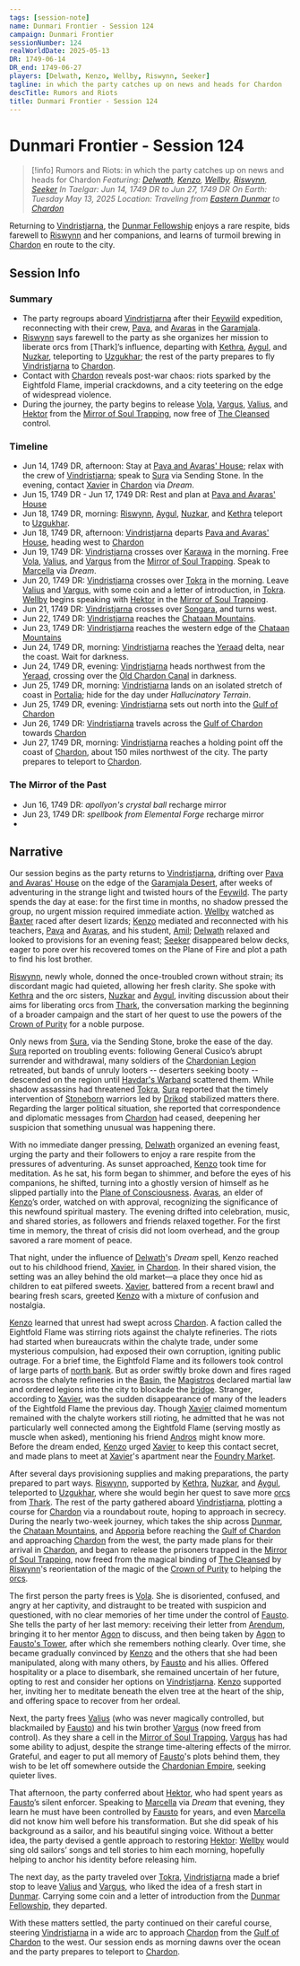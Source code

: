```yaml
---
tags: [session-note]
name: Dunmari Frontier - Session 124
campaign: Dunmari Frontier
sessionNumber: 124
realWorldDate: 2025-05-13
DR: 1749-06-14
DR_end: 1749-06-27
players: [Delwath, Kenzo, Wellby, Riswynn, Seeker]
tagline: in which the party catches up on news and heads for Chardon
descTitle: Rumors and Riots
title: Dunmari Frontier - Session 124
---
```

# Dunmari Frontier - Session 124

>[!info] Rumors and Riots: in which the party catches up on news and heads for Chardon
> *Featuring: [Delwath](<../../../people/pcs/dunmar-fellowship/delwath.md>), [Kenzo](<../../../people/pcs/dunmar-fellowship/kenzo.md>), [Wellby](<../../../people/pcs/dunmar-fellowship/wellby.md>), [Riswynn](<../../../people/pcs/dunmar-fellowship/riswynn.md>), [Seeker](<../../../people/pcs/dunmar-fellowship/seeker.md>)*
> *In Taelgar: Jun 14, 1749 DR to Jun 27, 1749 DR*
> *On Earth: Tuesday May 13, 2025*
> *Location: Traveling from [Eastern Dunmar](<../../../gazetteer/greater-dunmar/realms/dunmar/eastern-dunmar/eastern-dunmar.md>) to [Chardon](<../../../gazetteer/greater-chardon/chardonian-empire/chardon/chardon.md>)*

Returning to [Vindristjarna](<../../../things/ships/vindristjarna.md>), the [Dunmar Fellowship](<../../../people/pcs/dunmar-fellowship/dunmar-fellowship.md>) enjoys a rare respite, bids farewell to [Riswynn](<../../../people/pcs/dunmar-fellowship/riswynn.md>) and her companions, and learns of turmoil brewing in [Chardon](<../../../gazetteer/greater-chardon/chardonian-empire/chardon/chardon.md>) en route to the city. 
## Session Info
### Summary
- The party regroups aboard [Vindristjarna](<../../../things/ships/vindristjarna.md>) after their [Feywild](<../../../cosmology/feywild.md>) expedition, reconnecting with their crew, [Pava](<../../../people/dunmari/pava.md>), and [Avaras](<../../../people/dunmari/avaras.md>) in the [Garamjala](<../../../gazetteer/drankorian-hinterland/garamjala-plateau/garamjala-desert.md>).
- [Riswynn](<../../../people/pcs/dunmar-fellowship/riswynn.md>) says farewell to the party as she organizes her mission to liberate orcs from [Thark]’s influence, departing with [Kethra](<../../../people/dwarves/kethra.md>), [Aygul](<../../../people/orcs/aygul.md>), and [Nuzkar](<../../../people/orcs/nuzkar.md>), teleporting to [Uzgukhar](<../../../gazetteer/upper-istaros/xurkhaz/uzgukhar.md>); the rest of the party prepares to fly [Vindristjarna](<../../../things/ships/vindristjarna.md>) to [Chardon](<../../../gazetteer/greater-chardon/chardonian-empire/chardon/chardon.md>). 
- Contact with [Chardon](<../../../gazetteer/greater-chardon/chardonian-empire/chardon/chardon.md>) reveals post-war chaos: riots sparked by the Eightfold Flame, imperial crackdowns, and a city teetering on the edge of widespread violence. 
- During the journey, the party begins to release [Vola](<../../../people/chardonians/vola.md>), [Vargus](<../../../people/chardonians/vargus.md>), [Valius](<../../../people/chardonians/valius.md>), and [Hektor](<../../../people/chardonians/hektor.md>) from the [Mirror of Soul Trapping](<../treasure/mirror-of-soul-trapping.md>), now free of [The Cleansed](<../../../groups/the-cleansed.md>) control. 

### Timeline
- Jun 14, 1749 DR, afternoon: Stay at [Pava and Avaras' House](<../../../gazetteer/greater-dunmar/dunmari-basin/pava-and-avaras-house.md>); relax with the crew of [Vindristjarna](<../../../things/ships/vindristjarna.md>); speak to [Sura](<../../../people/dunmari/sura.md>) via Sending Stone. In the evening, contact [Xavier](<../../../people/chardonians/xavier.md>) in [Chardon](<../../../gazetteer/greater-chardon/chardonian-empire/chardon/chardon.md>) via *Dream*.
- Jun 15, 1749 DR - Jun 17, 1749 DR: Rest and plan at [Pava and Avaras' House](<../../../gazetteer/greater-dunmar/dunmari-basin/pava-and-avaras-house.md>)
- Jun 18, 1749 DR, morning: [Riswynn](<../../../people/pcs/dunmar-fellowship/riswynn.md>), [Aygul](<../../../people/orcs/aygul.md>), [Nuzkar](<../../../people/orcs/nuzkar.md>), and [Kethra](<../../../people/dwarves/kethra.md>) teleport to [Uzgukhar](<../../../gazetteer/upper-istaros/xurkhaz/uzgukhar.md>).
- Jun 18, 1749 DR, afternoon: [Vindristjarna](<../../../things/ships/vindristjarna.md>) departs [Pava and Avaras' House](<../../../gazetteer/greater-dunmar/dunmari-basin/pava-and-avaras-house.md>), heading west to [Chardon](<../../../gazetteer/greater-chardon/chardonian-empire/chardon/chardon.md>)
- Jun 19, 1749 DR: [Vindristjarna](<../../../things/ships/vindristjarna.md>) crosses over [Karawa](<../../../gazetteer/greater-dunmar/realms/dunmar/eastern-dunmar/karawa.md>) in the morning. Free [Vola](<../../../people/chardonians/vola.md>), [Valius](<../../../people/chardonians/valius.md>), and [Vargus](<../../../people/chardonians/vargus.md>) from the [Mirror of Soul Trapping](<../treasure/mirror-of-soul-trapping.md>). Speak to [Marcella](<../../../people/chardonians/marcella.md>) via *Dream*.
- Jun 20, 1749 DR: [Vindristjarna](<../../../things/ships/vindristjarna.md>) crosses over [Tokra](<../../../gazetteer/greater-dunmar/realms/dunmar/central-dunmar/tokra/tokra.md>) in the morning. Leave [Valius](<../../../people/chardonians/valius.md>) and [Vargus](<../../../people/chardonians/vargus.md>), with some coin and a letter of introduction, in [Tokra](<../../../gazetteer/greater-dunmar/realms/dunmar/central-dunmar/tokra/tokra.md>). [Wellby](<../../../people/pcs/dunmar-fellowship/wellby.md>) begins speaking with [Hektor](<../../../people/chardonians/hektor.md>) in the [Mirror of Soul Trapping](<../treasure/mirror-of-soul-trapping.md>). 
- Jun 21, 1749 DR: [Vindristjarna](<../../../things/ships/vindristjarna.md>) crosses over [Songara](<../../../gazetteer/greater-dunmar/realms/dunmar/central-dunmar/songara.md>), and turns west.
- Jun 22, 1749 DR: [Vindristjarna](<../../../things/ships/vindristjarna.md>) reaches the [Chataan Mountains](<../../../gazetteer/greater-chardon/chataan-mountains.md>). 
- Jun 23, 1749 DR: [Vindristjarna](<../../../things/ships/vindristjarna.md>) reaches the western edge of the [Chataan Mountains](<../../../gazetteer/greater-chardon/chataan-mountains.md>)
- Jun 24, 1749 DR, morning: [Vindristjarna](<../../../things/ships/vindristjarna.md>) reaches the [Yeraad](<../../../gazetteer/greater-chardon/yeraad.md>) delta, near the coast. Wait for darkness.
- Jun 24, 1749 DR, evening: [Vindristjarna](<../../../things/ships/vindristjarna.md>) heads northwest from the [Yeraad](<../../../gazetteer/greater-chardon/yeraad.md>), crossing over the [Old Chardon Canal](<../../../gazetteer/greater-chardon/chardonian-empire/apporia/old-chardon-canal.md>) in darkness.
- Jun 25, 1749 DR, morning: [Vindristjarna](<../../../things/ships/vindristjarna.md>) lands on an isolated stretch of coast in [Portalia](<../../../gazetteer/greater-chardon/chardonian-empire/apporia/portalia.md>); hide for the day under *Hallucinatory Terrain*. 
- Jun 25, 1749 DR, evening: [Vindristjarna](<../../../things/ships/vindristjarna.md>) sets out north into the [Gulf of Chardon](<../../../gazetteer/greater-chardon/gulf-of-chardon.md>)
- Jun 26, 1749 DR: [Vindristjarna](<../../../things/ships/vindristjarna.md>) travels across the [Gulf of Chardon](<../../../gazetteer/greater-chardon/gulf-of-chardon.md>) towards [Chardon](<../../../gazetteer/greater-chardon/chardonian-empire/chardon/chardon.md>)
- Jun 27, 1749 DR, morning: [Vindristjarna](<../../../things/ships/vindristjarna.md>) reaches a holding point off the coast of [Chardon](<../../../gazetteer/greater-chardon/chardonian-empire/chardon/chardon.md>), about 150 miles northwest of the city. The party prepares to teleport to [Chardon](<../../../gazetteer/greater-chardon/chardonian-empire/chardon/chardon.md>). 

### The Mirror of the Past
- Jun 16, 1749 DR:  *apollyon's crystal ball* recharge mirror
- Jun 23, 1749 DR:  *spellbook from Elemental Forge* recharge mirror
- 
## Narrative

Our session begins as the party returns to [Vindristjarna](<../../../things/ships/vindristjarna.md>), drifting over [Pava and Avaras' House](<../../../gazetteer/greater-dunmar/dunmari-basin/pava-and-avaras-house.md>) on the edge of the [Garamjala Desert](<../../../gazetteer/drankorian-hinterland/garamjala-plateau/garamjala-desert.md>), after weeks of adventuring in the strange light and twisted hours of the [Feywild](<../../../cosmology/feywild.md>). The party spends the day at ease: for the first time in months, no shadow pressed the group, no urgent mission required immediate action. [Wellby](<../../../people/pcs/dunmar-fellowship/wellby.md>) watched as [Baxter](<../../../people/pcs/dunmar-fellowship/companions/baxter.md>) raced after desert lizards; [Kenzo](<../../../people/pcs/dunmar-fellowship/kenzo.md>) mediated and reconnected with his teachers, [Pava](<../../../people/dunmari/pava.md>) and [Avaras](<../../../people/dunmari/avaras.md>), and his student, [Amil](<../../../people/dunmari/amil.md>); [Delwath](<../../../people/pcs/dunmar-fellowship/delwath.md>) relaxed and looked to provisions for an evening feast; [Seeker](<../../../people/pcs/dunmar-fellowship/seeker.md>) disappeared below decks, eager to pore over his recovered tomes on the Plane of Fire and plot a path to find his lost brother. 

[Riswynn](<../../../people/pcs/dunmar-fellowship/riswynn.md>), newly whole, donned the once-troubled crown without strain; its discordant magic had quieted, allowing her fresh clarity. She spoke with [Kethra](<../../../people/dwarves/kethra.md>) and the orc sisters, [Nuzkar](<../../../people/orcs/nuzkar.md>) and [Aygul](<../../../people/orcs/aygul.md>), inviting discussion about their aims for liberating orcs from [Thark](<../../../gods-and-religions/gods/embodied-gods/thark.md>), the conversation marking the beginning of a broader campaign and the start of her quest to use the powers of the [Crown of Purity](<../../../things/artifacts-of-power/crown-of-purity.md>) for a noble purpose. 

Only news from [Sura](<../../../people/dunmari/sura.md>), via the Sending Stone, broke the ease of the day. [Sura](<../../../people/dunmari/sura.md>) reported on troubling events: following General Cusico’s abrupt surrender and withdrawal, many soldiers of the [Chardonian Legion](<../../../groups/chardonian-organizations/chardonian-legion.md>) retreated, but bands of unruly looters -- deserters seeking booty -- descended on the region until [Havdar's Warband](<../../../groups/havdar-s-warband.md>) scattered them. While shadow assassins had threatened [Tokra](<../../../gazetteer/greater-dunmar/realms/dunmar/central-dunmar/tokra/tokra.md>), [Sura](<../../../people/dunmari/sura.md>) reported that the timely intervention of [Stoneborn](<../../../species/stoneborn.md>) warriors led by [Drikod](<../../../people/pcs/dunmar-fellowship/guests/drikod.md>) stabilized matters there. Regarding the larger political situation, she reported that correspondence and diplomatic messages from [Chardon](<../../../gazetteer/greater-chardon/chardonian-empire/chardon/chardon.md>) had ceased, deepening her suspicion that something unusual was happening there.

With no immediate danger pressing, [Delwath](<../../../people/pcs/dunmar-fellowship/delwath.md>) organized an evening feast, urging the party and their followers to enjoy a rare respite from the pressures of adventuring. As sunset approached, [Kenzo](<../../../people/pcs/dunmar-fellowship/kenzo.md>) took time for meditation. As he sat, his form began to shimmer, and before the eyes of his companions, he shifted, turning into a ghostly version of himself as he slipped partially into the [Plane of Consciousness](<../../../cosmology/plane-of-souls.md>). [Avaras](<../../../people/dunmari/avaras.md>), an elder of [Kenzo](<../../../people/pcs/dunmar-fellowship/kenzo.md>)’s order, watched on with approval, recognizing the significance of this newfound spiritual mastery. The evening drifted into celebration, music, and shared stories, as followers and friends relaxed together. For the first time in memory, the threat of crisis did not loom overhead, and the group savored a rare moment of peace.

That night, under the influence of [Delwath](<../../../people/pcs/dunmar-fellowship/delwath.md>)'s *Dream* spell, Kenzo reached out to his childhood friend, [Xavier](<../../../people/chardonians/xavier.md>), in [Chardon](<../../../gazetteer/greater-chardon/chardonian-empire/chardon/chardon.md>). In their shared vision, the setting was an alley behind the old market—a place they once hid as children to eat pilfered sweets. [Xavier](<../../../people/chardonians/xavier.md>), battered from a recent brawl and bearing fresh scars, greeted [Kenzo](<../../../people/pcs/dunmar-fellowship/kenzo.md>) with a mixture of confusion and nostalgia.

[Kenzo](<../../../people/pcs/dunmar-fellowship/kenzo.md>) learned that unrest had swept across [Chardon](<../../../gazetteer/greater-chardon/chardonian-empire/chardon/chardon.md>). A faction called the Eightfold Flame was stirring riots against the chalyte refineries. The riots had started when bureaucrats within the chalyte trade, under some mysterious compulsion, had exposed their own corruption, igniting public outrage. For a brief time, the Eightfold Flame and its followers took control of large parts of [north bank](<../../../gazetteer/greater-chardon/chardonian-empire/chardon/north-bank.md>). But as order swiftly broke down and fires raged across the chalyte refineries in the [Basin](<../../../gazetteer/greater-chardon/chardonian-empire/chardon/ragwater-basin.md>), the [Magistros](<../../../people/chardonians/mitus-verina-auratan.md>) declared martial law and ordered legions into the city to blockade the [bridge](<../../../gazetteer/greater-chardon/chardonian-empire/chardon/river-bridge-chardon.md>). Stranger, according to [Xavier](<../../../people/chardonians/xavier.md>), was the sudden disappearance of many of the leaders of the Eightfold Flame the previous day. Though [Xavier](<../../../people/chardonians/xavier.md>) claimed momentum remained with the chalyte workers still rioting, he admitted that he was not particularly well connected among the Eightfold Flame (serving mostly as muscle when asked), mentioning his friend [Andros](<../../../people/chardonians/andros.md>) might know more. Before the dream ended, [Kenzo](<../../../people/pcs/dunmar-fellowship/kenzo.md>) urged [Xavier](<../../../people/chardonians/xavier.md>) to keep this contact secret, and made plans to meet at [Xavier](<../../../people/chardonians/xavier.md>)'s apartment near the [Foundry Market](<../../../gazetteer/greater-chardon/chardonian-empire/chardon/foundry-market.md>). 

After several days provisioning supplies and making preparations, the party prepared to part ways. [Riswynn](<../../../people/pcs/dunmar-fellowship/riswynn.md>), supported by [Kethra](<../../../people/dwarves/kethra.md>), [Nuzkar](<../../../people/orcs/nuzkar.md>), and [Aygul](<../../../people/orcs/aygul.md>), teleported to [Uzgukhar](<../../../gazetteer/upper-istaros/xurkhaz/uzgukhar.md>), where she would begin her quest to save more [orcs](<../../../species/orcs.md>) from [Thark](<../../../gods-and-religions/gods/embodied-gods/thark.md>). The rest of the party gathered aboard [Vindristjarna](<../../../things/ships/vindristjarna.md>), plotting a course for [Chardon](<../../../gazetteer/greater-chardon/chardonian-empire/chardon/chardon.md>) via a roundabout route, hoping to approach in secrecy. During the nearly two-week journey, which takes the ship across [Dunmar](<../../../gazetteer/greater-dunmar/realms/dunmar/dunmar.md>), the [Chataan Mountains](<../../../gazetteer/greater-chardon/chataan-mountains.md>), and [Apporia](<../../../gazetteer/greater-chardon/chardonian-empire/apporia/apporia.md>) before reaching the [Gulf of Chardon](<../../../gazetteer/greater-chardon/gulf-of-chardon.md>) and approaching [Chardon](<../../../gazetteer/greater-chardon/chardonian-empire/chardon/chardon.md>) from the west, the party made plans for their arrival in [Chardon](<../../../gazetteer/greater-chardon/chardonian-empire/chardon/chardon.md>), and began to release the prisoners trapped in the [Mirror of Soul Trapping](<../treasure/mirror-of-soul-trapping.md>), now freed from the magical binding of [The Cleansed](<../../../groups/the-cleansed.md>) by [Riswynn](<../../../people/pcs/dunmar-fellowship/riswynn.md>)'s reorientation of the magic of the [Crown of Purity](<../../../things/artifacts-of-power/crown-of-purity.md>) to helping the [orcs](<../../../species/orcs.md>). 

The first person the party frees is [Vola](<../../../people/chardonians/vola.md>). She is disoriented, confused, and angry at her captivity, and distraught to be treated with suspicion and questioned, with no clear memories of her time under the control of [Fausto](<../../../people/chardonians/fausto.md>). She tells the party of her last memory: receiving their letter from [Arendum](<../../../gazetteer/greater-chardon/chardonian-empire/chasa-river-valley/arendum.md>), bringing it to her mentor [Agon](<../../../people/chardonians/agon.md>) to discuss, and then being taken by [Agon](<../../../people/chardonians/agon.md>) to [Fausto's Tower](<../../../gazetteer/greater-chardon/chardonian-empire/chardon/fausto-s-tower.md>), after which she remembers nothing clearly. Over time, she became gradually convinced by [Kenzo](<../../../people/pcs/dunmar-fellowship/kenzo.md>) and the others that she had been manipulated, along with many others, by [Fausto](<../../../people/chardonians/fausto.md>) and his allies. Offered hospitality or a place to disembark, she remained uncertain of her future, opting to rest and consider her options on [Vindristjarna](<../../../things/ships/vindristjarna.md>). [Kenzo](<../../../people/pcs/dunmar-fellowship/kenzo.md>) supported her, inviting her to meditate beneath the elven tree at the heart of the ship, and offering space to recover from her ordeal.

Next, the party frees [Valius](<../../../people/chardonians/valius.md>) (who was never magically controlled, but blackmailed by [Fausto](<../../../people/chardonians/fausto.md>)) and his twin brother [Vargus](<../../../people/chardonians/vargus.md>) (now freed from control). As they share a cell in the [Mirror of Soul Trapping](<../treasure/mirror-of-soul-trapping.md>), [Vargus](<../../../people/chardonians/vargus.md>) has had some ability to adjust, despite the strange time-altering effects of the mirror. Grateful, and eager to put all memory of [Fausto](<../../../people/chardonians/fausto.md>)'s plots behind them, they wish to be let off somewhere outside the [Chardonian Empire](<../../../gazetteer/greater-chardon/chardonian-empire/chardonian-empire.md>), seeking quieter lives. 

That afternoon, the party conferred about [Hektor](<../../../people/chardonians/hektor.md>), who had spent years as [Fausto](<../../../people/chardonians/fausto.md>)’s silent enforcer. Speaking to [Marcella](<../../../people/chardonians/marcella.md>) via *Dream* that evening, they learn he must have been controlled by [Fausto](<../../../people/chardonians/fausto.md>) for years, and even [Marcella](<../../../people/chardonians/marcella.md>) did not know him well before his transformation. But she did speak of his background as a sailor, and his beautiful singing voice. Without a better idea, the party devised a gentle approach to restoring [Hektor](<../../../people/chardonians/hektor.md>): [Wellby](<../../../people/pcs/dunmar-fellowship/wellby.md>) would sing old sailors’ songs and tell stories to him each morning, hopefully helping to anchor his identity before releasing him. 

The next day, as the party traveled over [Tokra](<../../../gazetteer/greater-dunmar/realms/dunmar/central-dunmar/tokra/tokra.md>), [Vindristjarna](<../../../things/ships/vindristjarna.md>) made a brief stop to leave [Valius](<../../../people/chardonians/valius.md>) and [Vargus](<../../../people/chardonians/vargus.md>), who liked the idea of a fresh start in [Dunmar](<../../../gazetteer/greater-dunmar/realms/dunmar/dunmar.md>). Carrying some coin and a letter of introduction from the [Dunmar Fellowship](<../../../people/pcs/dunmar-fellowship/dunmar-fellowship.md>), they departed. 

With these matters settled, the party continued on their careful course, steering [Vindristjarna](<../../../things/ships/vindristjarna.md>) in a wide arc to approach [Chardon](<../../../gazetteer/greater-chardon/chardonian-empire/chardon/chardon.md>) from the [Gulf of Chardon](<../../../gazetteer/greater-chardon/gulf-of-chardon.md>) to the west. Our session ends as morning dawns over the ocean and the party prepares to teleport to [Chardon](<../../../gazetteer/greater-chardon/chardonian-empire/chardon/chardon.md>). 


